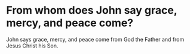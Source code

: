 # From whom does John say grace, mercy, and peace come?

John says grace, mercy, and peace come from God the Father and from Jesus Christ his Son.
